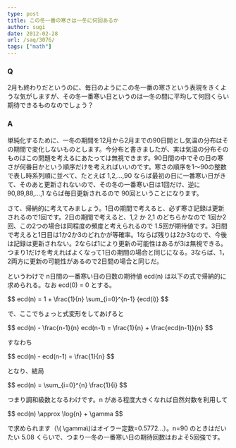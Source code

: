 ```yaml
---
type: post
title: この冬一番の寒さは一冬に何回あるか
author: sugi
date: 2012-02-28
url: /saq/3076/
tags: ["math"]
---
```

### Q

2月も終わりだというのに、毎日のようにこの冬一番の寒さという表現をきくような気がしますが、その冬一番寒い日というのは一冬の間に平均して何回くらい期待できるものなのでしょう？

### A

単純化するために、一冬の期間を12月から2月までの90日間とし気温の分布はその期間で変化しないものとします。今分布と書きましたが、実は気温の分布そのものはこの問題を考えるにあたっては無視できます。90日間の中でその日の寒さが何番目かという順序だけを考えればいいのです。寒さの順序を1〜90の整数で表し時系列順に並べて、たとえば 1,2,...,90 ならば最初の日に一番寒い日がきて、そのあと更新されないので、その冬の一番寒い日は1回だけ、逆に 90,89,88,...,1 ならば毎日更新されるので 90回ということになります。

さて、帰納的に考えてみましょう。1日の期間で考えると、必ず寒さ記録は更新されるので1回です。2日の期間で考えると、1,2 か 2,1 のどちらかなので 1回か2回、この2つの場合は同程度の頻度と考えられるので 1.5回が期待値です。3日間で考えると1日目は1か2か3のどれかが等確率。1ならば残りは2か3なので、今後は記録は更新されない。2ならば1により更新の可能性はあるが3は無視できる。つまり1だけを考えればよくなって1日の期間の場合と同じになる。3ならば、1，2両方に更新の可能性があるので2日間の場合と同じだ。

というわけで n日間の一番寒い日の日数の期待値 ecd(n) は以下の式で帰納的に求められる。なお ecd(0) = 0 とする。

<div>$$
ecd(n) = 1 + \frac{1}{n} \sum_{i=0}^{n-1} {ecd(i)}
$$</div>

で、ここでちょっと式変形をしてあげると

<div>$$
ecd(n) - \frac{n-1}{n} ecd(n-1) = \frac{1}{n} + \frac{ecd(n-1)}{n}
$$</div>

すなわち

<div>$$
ecd(n) - ecd(n-1) = \frac{1}{n}
$$</div>

となり、結局

<div>$$
ecd(n) = \sum_{i=0}^{n} \frac{1}{i}
$$</div>

つまり調和級数となるわけです。n がある程度大きくなれば自然対数を利用して

<div>$$
ecd(n) \approx \log{n} + \gamma
$$</div>

で求められます（\\( \gamma\\)はオイラー定数=0.5772...）。n=90 のときはだいたい 5.08 くらいで、つまり一冬の一番寒い日の期待回数はおよそ5回強です。

